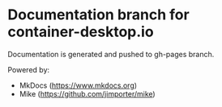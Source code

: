 # Documentation branch for container-desktop.io

Documentation is generated and pushed to gh-pages branch. 

Powered by:
- MkDocs (https://www.mkdocs.org)
- Mike (https://github.com/jimporter/mike)

